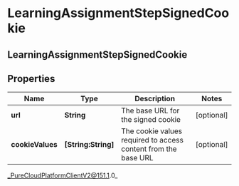 # LearningAssignmentStepSignedCookie

## LearningAssignmentStepSignedCookie

## Properties

|Name | Type | Description | Notes|
|------------ | ------------- | ------------- | -------------|
| **url** | **String** | The base URL for the signed cookie | [optional] |
| **cookieValues** | **[String:String]** | The cookie values required to access content from the base URL | [optional] |



_PureCloudPlatformClientV2@151.1.0_
